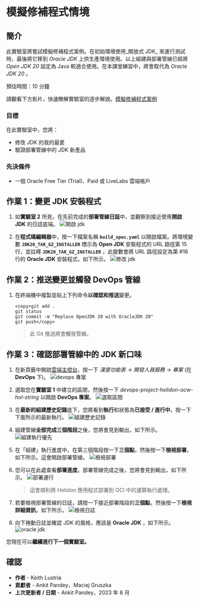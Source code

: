 # 模擬修補程式情境

## 簡介

此實驗室將嘗試模擬修補程式案例。在初始環境使用_開放式 JDK_ 來進行測試時，最後將它移到 _Oracle JDK_ 上供生產環境使用。以上組建與部署管線已經將 _Open JDK 20_ 設定為 Java 較適合使用。在本課堂練習中，將會取代為 _Oracle JDK 20_ 。

預估時間：10 分鐘

請觀看下方影片，快速瞭解實驗室的逐步解說。[模擬修補程式案例](videohub:1_4pecvhmf)

### 目標

在此實驗室中，您將：

*   修改 JDK 的我的最愛
*   驗證部署管線中的 JDK 新產品

### 先決條件

*   一個 Oracle Free Tier (Trial)、Paid 或 LiveLabs 雲端帳戶

## 作業 1：變更 JDK 安裝程式

1.  如**實驗室 2** 所見，在先前完成的**部署管線日誌**中，並觀察到接近使用**開啟 JDK** 的日誌底端。 ![開啟 jdk](images/open-jdk.png)
    
2.  在**程式碼編輯器**中，按一下檔案名稱 **`build_spec.yaml`** 以開啟檔案。將環境變數 **`JDK20_TAR_GZ_INSTALLER`** 標示為 **Open JDK** 安裝程式的 URL 路徑第 15 行，並註釋 **`JDK20_TAR_GZ_INSTALLER`** ，此變數會將 URL 路徑設定為第 #16 行的 **Oracle JDK** 安裝程式，如下所示。 ![修改 jdk](images/modify-jdk.png)
    

## 作業 2：推送變更並觸發 DevOps 管線

1.  在終端機中複製並貼上下列命令**以確認和推送**變更。
    
        <copy>git add .
        git status
        git commit -m "Replace OpenJDK 20 with OracleJDK 20"
        git push</copy>
        
    
    > 此 Git 推送將會觸發管線。
    

## 作業 3：確認部署管線中的 JDK 新口味

1.  在新頁籤中開啟[雲端主控台](https://cloud.oracle.com/)，按一下 _漢堡功能表_ -> _開發人員服務_ -> _專案_ (在 **DevOps** 下)。 ![devops 專案](images/devops-project.png)
    
2.  選取您在**實驗室 1** 中建立的區間，然後按一下 _devops-project-helidon-ocw-hol-string_ 以開啟 **DevOps 專案**。 ![選取區間](images/select-compartment.png)
    
3.  在**最新的組建歷史記錄**底下，您將看到**執行**和狀態為**已接受 / 進行中**。按一下下面所示的最新執行。 ![組建歷史記錄](images/build-history.png)
    
4.  組建管線**全部完成三個階段**之後，您將會見到輸出，如下所示。 ![組建執行優先](images/build-run-first.png)
    
5.  在「組建」執行進度中，在第三個階段按一下**三個點**，然後按一下**檢視部署**，如下所示。這會開啟部署管線。 ![檢視部署](images/view-deployment.png)
    
6.  您可以在此處查看**部署進度**。部署管線完成之後，您將會見到輸出，如下所示。 ![部署運行](images/deployment-run.png)
    
    > 這會順利將 Helidon 應用程式部署到 OCI 中的運算執行處理。
    
7.  若要檢視部署管線的日誌，請按一下接近部署階段的**三個點**，然後按一下**檢視詳細資訊**，如下所示。 ![檢視日誌](images/view-logs.png)
    
8.  向下捲動日誌並確認 JDK 的風格，應該是 **Oracle JDK** ，如下所示。 ![oracle jdk](images/oracle-jdk.png)
    

您現在可以**繼續進行下一個實驗室。**

## 確認

*   **作者** - Keith Lustria
*   **貢獻者** - Ankit Pandey，Maciej Gruszka
*   **上次更新者 / 日期** - Ankit Pandey，2023 年 8 月